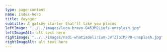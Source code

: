 ```yaml
---
type: page-content
name: index-hero
title: Voyager
subtitle: A gatsby starter that'll take you places
leftImage: "../../images/luca-bravo-O453M2Liufs-unsplash.jpg"
leftImageAlt: alt text here
rightImage: "../../images/nadi-whatisdelirium-3VTZloIMFP0-unsplash.jpg"
rightImageAlt: alt text here
---
```

